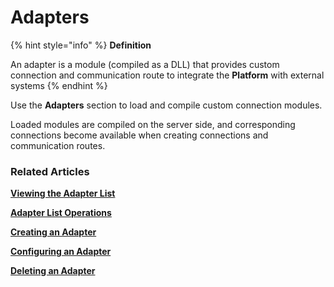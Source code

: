 # Adapters

{% hint style="info" %}
**Definition**

An adapter is a module (compiled as a DLL) that provides custom connection and communication route to integrate the **Platform** with external systems
{% endhint %}

Use the **Adapters** section to load and compile custom connection modules.

Loaded modules are compiled on the server side, and corresponding connections become available when creating connections and communication routes.

### Related Articles <a href="#related-articles" id="related-articles"></a>

[**Viewing the Adapter List**](viewing-the-adapter-list.md)

[**Adapter List Operations**](viewing-the-adapter-list.md)

****[**Creating an Adapter**](creating-an-adapter.md)****

****[**Configuring an Adapter**](configuring-an-adapter.md)****

****[**Deleting an Adapter**](deleting-an-adapter.md)****
